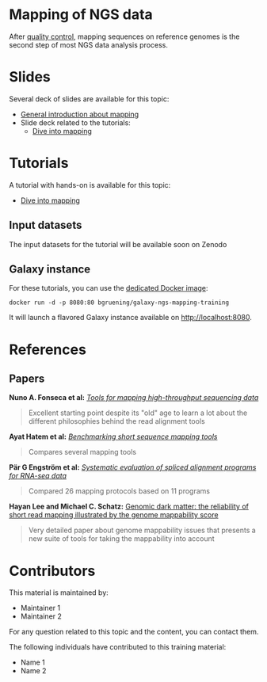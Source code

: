 Mapping of NGS data
===================

After [quality control](../NGS-QC/README.md), mapping sequences on reference genomes is the second step of most NGS data analysis process. 

# Slides

Several deck of slides are available for this topic:

- [General introduction about mapping](http://bgruening.github.io/training-material/NGS-mapping/slides/)
- Slide deck related to the tutorials:
    - [Dive into mapping](http://bgruening.github.io/training-material/Dev-Corner/slides/dive_into_mapping.html)

# Tutorials

A tutorial with hands-on is available for this topic:

- [Dive into mapping](tutorials/dive_into_mapping.md)

## Input datasets

The input datasets for the tutorial will be available soon on Zenodo

## Galaxy instance

For these tutorials, you can use the [dedicated Docker image](docker/README.md):

```
docker run -d -p 8080:80 bgruening/galaxy-ngs-mapping-training
```

It will launch a flavored Galaxy instance available on
[http://localhost:8080](http://localhost:8080).

# References

## Papers

**Nuno A. Fonseca et al:** [*Tools for mapping high-throughput sequencing data*](http://bioinformatics.oxfordjournals.org/content/28/24/3169.full)

> Excellent starting point despite its "old" age to learn a lot about the different philosophies behind the read alignment tools

**Ayat Hatem et al:** [*Benchmarking short sequence mapping tools*](http://bmcbioinformatics.biomedcentral.com/articles/10.1186/1471-2105-14-184)

> Compares several mapping tools

**Pär G Engström et al:** [*Systematic evaluation of spliced alignment programs for RNA-seq data*](http://www.nature.com/nmeth/journal/v10/n12/full/nmeth.2722.html)

> Compared 26 mapping protocols based on 11 programs

**Hayan Lee and Michael C. Schatz:** [Genomic dark matter: the reliability of short read mapping illustrated by the genome mappability score](http://bioinformatics.oxfordjournals.org/content/28/16/2097.short)

> Very detailed paper about genome mappability issues that presents a new suite of tools for taking the mappability into account

# Contributors

This material is maintained by:

- Maintainer 1
- Maintainer 2

For any question related to this topic and the content, you can contact them.

The following individuals have contributed to this training material:

- Name 1
- Name 2
